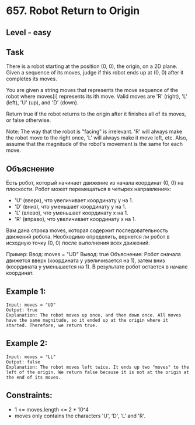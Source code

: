 # 657. Robot Return to Origin


## Level - easy


## Task
There is a robot starting at the position (0, 0), the origin, on a 2D plane. Given a sequence of its moves, judge if this robot ends up at (0, 0) after it completes its moves.

You are given a string moves that represents the move sequence of the robot where moves[i] represents its ith move. Valid moves are 'R' (right), 'L' (left), 'U' (up), and 'D' (down).

Return true if the robot returns to the origin after it finishes all of its moves, or false otherwise.

Note: The way that the robot is "facing" is irrelevant. 'R' will always make the robot move to the right once, 'L' will always make it move left, etc. 
Also, assume that the magnitude of the robot's movement is the same for each move.


## Объяснение
Есть робот, который начинает движение из начала координат (0, 0) на плоскости. Робот может перемещаться в четырех направлениях:
- 'U' (вверх), что увеличивает координату y на 1.
- 'D' (вниз), что уменьшает координату y на 1.
- 'L' (влево), что уменьшает координату x на 1.
- 'R' (вправо), что увеличивает координату x на 1.

Вам дана строка moves, которая содержит последовательность движений робота. Необходимо определить, 
вернется ли робот в исходную точку (0, 0) после выполнения всех движений.

Пример:
Ввод: moves = "UD"
Вывод: true
Объяснение: Робот сначала движется вверх (координата y увеличивается на 1), затем вниз (координата y уменьшается на 1). 
В результате робот остается в начале координат.


## Example 1:
````
Input: moves = "UD"
Output: true
Explanation: The robot moves up once, and then down once. All moves have the same magnitude, so it ended up at the origin where it started. Therefore, we return true.
````


## Example 2:
````
Input: moves = "LL"
Output: false
Explanation: The robot moves left twice. It ends up two "moves" to the left of the origin. We return false because it is not at the origin at the end of its moves.
````


## Constraints:
- 1 <= moves.length <= 2 * 10^4
- moves only contains the characters 'U', 'D', 'L' and 'R'.